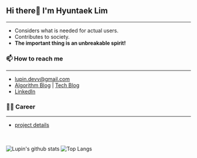 <!--
[![Hits](https://hits.seeyoufarm.com/api/count/incr/badge.svg?url=https%3A%2F%2Fgithub.com%2FdevLupin&count_bg=%2379C83D&title_bg=%23555555&icon=&icon_color=%233FCFD3&title=hits&edge_flat=false)](https://hits.seeyoufarm.com)
-->

## Hi there👋  I'm Hyuntaek Lim
<hr>

- Considers what is needed for actual users.
- Contributes to society.
- **The important thing is an unbreakable spirit!**

### 📫 How to reach me
<hr>

- lupin.devv@gmail.com
- [Algorithm Blog](https://devlupin.github.io/) | [Tech Blog](https://velog.io/@lupin)
- [LinkedIn](https://www.linkedin.com/in/hyuntaek-lim-0a460b20b/)

### 👩‍💻 Career
<hr>

- [project details](https://drive.google.com/file/d/1NSolpeZQw5lveAdzmQ8JSMLuO29tqExF/view?usp=sharing)

<br/><br/>
![Lupin's github stats](https://github-readme-stats.vercel.app/api?username=devLupin&show_icons=true&theme=tokyonight)
![Top Langs](https://github-readme-stats.vercel.app/api/top-langs/?username=devLupin&layout=compact&theme=tokyonight)
